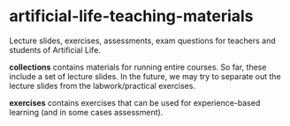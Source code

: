 # artificial-life-teaching-materials
Lecture slides, exercises, assessments, exam questions for teachers and students of Artificial Life.

**collections** contains materials for running entire courses. So far,
  these include a set of lecture slides. In the future, we may try to
  separate out the lecture slides from the labwork/practical exercises.

**exercises** contains exercises that can be used for experience-based
  learning (and in some cases assessment).
